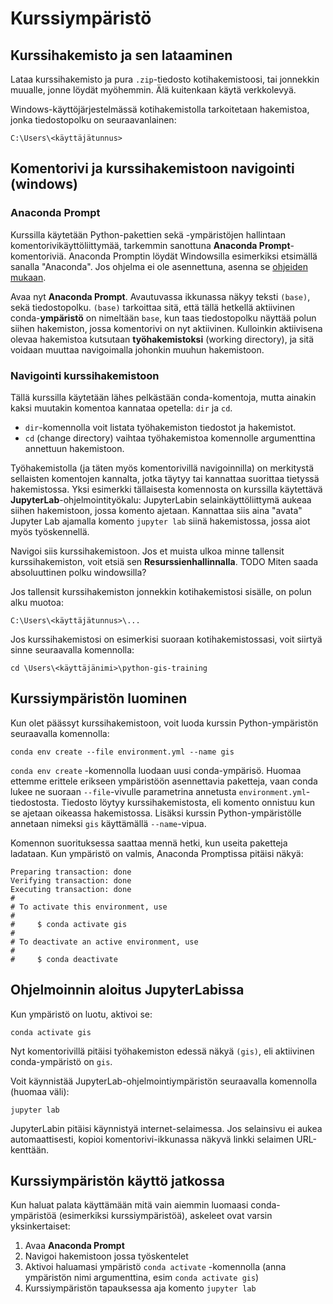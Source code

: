 <!-- TODO overall shorten this file -->

# Kurssiympäristö

## Kurssihakemisto ja sen lataaminen

<!-- TODO Add link to download (when we know how this is downloaded)... -->

<!-- TODO ...and add filename of the zip to instructions -->

Lataa kurssihakemisto ja pura `.zip`-tiedosto kotihakemistoosi, tai jonnekkin
muualle, jonne löydät myöhemmin. Älä kuitenkaan käytä verkkolevyä.

Windows-käyttöjärjestelmässä kotihakemistolla tarkoitetaan hakemistoa, jonka
tiedostopolku on seuraavanlainen:

```console
C:\Users\<käyttäjätunnus>
```

## Komentorivi ja kurssihakemistoon navigointi (windows)

### Anaconda Prompt

Kurssilla käytetään Python-pakettien sekä -ympäristöjen hallintaan
komentorivikäyttöliittymää, tarkemmin sanottuna **Anaconda
Prompt**-komentoriviä. Anaconda Promptin löydät Windowsilla esimerkiksi
etsimällä sanalla "Anaconda". Jos ohjelma ei ole asennettuna, asenna se
[ohjeiden mukaan](./asennukset-windows.md).

Avaa nyt **Anaconda Prompt**. Avautuvassa ikkunassa näkyy teksti `(base)`, sekä
tiedostopolku. `(base)` tarkoittaa sitä, että tällä hetkellä aktiivinen
conda-**ympäristö** on nimeltään `base`, kun taas tiedostopolku näyttää polun
siihen hakemiston, jossa komentorivi on nyt aktiivinen. Kulloinkin aktiivisena
olevaa hakemistoa kutsutaan **työhakemistoksi** (working directory), ja sitä
voidaan muuttaa navigoimalla johonkin muuhun hakemistoon.

### Navigointi kurssihakemistoon

Tällä kurssilla käytetään lähes pelkästään conda-komentoja, mutta ainakin kaksi
muutakin komentoa kannataa opetella: `dir` ja `cd`.

- `dir`-komennolla voit listata työhakemiston tiedostot ja hakemistot.
- `cd` (change directory) vaihtaa työhakemistoa komennolle argumenttina
  annettuun hakemistoon.

Työhakemistolla (ja täten myös komentorivillä navigoinnilla) on merkitystä
sellaisten komentojen kannalta, jotka täytyy tai kannattaa suorittaa tietyssä
hakemistossa. Yksi esimerkki tällaisesta komennosta on kurssilla käytettävä
**JupyterLab**-ohjelmointityökalu: JupyterLabin selainkäyttöliittymä aukeaa
siihen hakemistoon, jossa komento ajetaan. Kannattaa siis aina "avata" Jupyter
Lab ajamalla komento `jupyter lab` siinä hakemistossa, jossa aiot myös
työskennellä.

Navigoi siis kurssihakemistoon. Jos et muista ulkoa minne tallensit
kurssihakemiston, voit etsiä sen **Resurssienhallinnalla**. TODO Miten saada
absoluuttinen polku windowsilla?

Jos tallensit kurssihakemiston jonnekkin kotihakemistosi sisälle, on polun alku
muotoa:

```console
C:\Users\<käyttäjätunnus>\...
```

Jos kurssihakemistosi on esimerkisi suoraan kotihakemistossasi, voit siirtyä
sinne seuraavalla komennolla:

<!-- TODO check path (i.e. the repo name) when downloaded -->

```console
cd \Users\<käyttäjänimi>\python-gis-training
```

## Kurssiympäristön luominen

Kun olet päässyt kurssihakemistoon, voit luoda kurssin Python-ympäristön
seuraavalla komennolla:

```console
conda env create --file environment.yml --name gis
```

`conda env create` -komennolla luodaan uusi conda-ympärisö. Huomaa ettemme
erittele erikseen ympäristöön asennettavia paketteja, vaan conda lukee ne
suoraan `--file`-vivulle parametrina annetusta `environment.yml`-tiedostosta.
Tiedosto löytyy kurssihakemistosta, eli komento onnistuu kun se ajetaan oikeassa
hakemistossa. Lisäksi kurssin Python-ympäristölle annetaan nimeksi `gis`
käyttämällä `--name`-vipua.

Komennon suorituksessa saattaa mennä hetki, kun useita paketteja ladataan. Kun
ympäristö on valmis, Anaconda Promptissa pitäisi näkyä:

```
Preparing transaction: done
Verifying transaction: done
Executing transaction: done
#
# To activate this environment, use
#
#     $ conda activate gis
#
# To deactivate an active environment, use
#
#     $ conda deactivate
```

## Ohjelmoinnin aloitus JupyterLabissa

Kun ympäristö on luotu, aktivoi se:

```console
conda activate gis
```

Nyt komentorivillä pitäisi työhakemiston edessä näkyä `(gis)`, eli aktiivinen
conda-ympäristö on `gis`.

Voit käynnistää JupyterLab-ohjelmointiympäristön seuraavalla komennolla (huomaa
väli):

```console
jupyter lab
```

JupyterLabin pitäisi käynnistyä internet-selaimessa. Jos selainsivu ei aukea
automaattisesti, kopioi komentorivi-ikkunassa näkyvä linkki selaimen
URL-kenttään.

## Kurssiympäristön käyttö jatkossa

Kun haluat palata käyttämään mitä vain aiemmin luomaasi conda-ympäristöä
(esimerkiksi kurssiympäristöä), askeleet ovat varsin yksinkertaiset:

1. Avaa **Anaconda Prompt**
1. Navigoi hakemistoon jossa työskentelet
1. Aktivoi haluamasi ympäristö `conda activate` -komennolla (anna ympäristön
   nimi argumenttina, esim `conda activate gis`)
1. Kurssiympäristön tapauksessa aja komento `jupyter lab`
